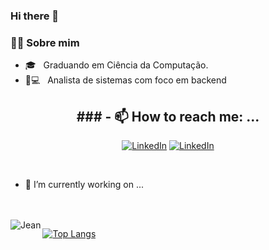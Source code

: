 ### Hi there 👋

<h3> 👨‍💻 Sobre mim</h3>

 - 🎓 &nbsp; Graduando em Ciência da Computação.
 - 👨💻 &nbsp; Analista de sistemas com foco em backend

<h2 align="center"> ### - 📫 How to reach me: ...</h2>
<p align="center">  
 <a href="https://www.linkedin.com/in/jeanluca-fernandes-969266126/"><img alt="LinkedIn" src="https://img.shields.io/badge/LinkedIn-Jeanluca%20Fernandes-blue?logo=linkedin?logo=linkedin"></a>
 <a href="https://medium.com/@jeanluca_fp"><img alt="LinkedIn" src="https://img.shields.io/badge/Medium-@jeanluca_fp-green?logo=medium"></a>
</p>

<br />

- 🔭 I’m currently working on ...
<br />
<a href="https://sourcerer.io/jean1dev"><img src="https://img.shields.io/badge/TypeScript-228%20commits-orange.svg" alt=""></a>
<a href="https://sourcerer.io/jean1dev"><img src="https://img.shields.io/badge/JavaScript-666%20commits-orange.svg" alt=""></a>
<a href="https://sourcerer.io/jean1dev"><img src="https://img.shields.io/badge/Java-264%20commits-orange.svg" alt=""></a>
<br />


<img align="left" alt="Jean" src="https://github-readme-stats.vercel.app/api?username=Jean1dev&show_icons=true&theme=tokyonight&hide_border=true" />

[![Top Langs](https://github-readme-stats.vercel.app/api/top-langs/?username=Jean1dev&layout=compact&theme=tokyonight)](https://github.com/Jean1dev)

<!--
**Jean1dev/Jean1dev** is a ✨ _special_ ✨ repository because its `README.md` (this file) appears on your GitHub profile.

Here are some ideas to get you started:

- 🌱 I’m currently learning ...
- 👯 I’m looking to collaborate on ...
- 🤔 I’m looking for help with ...
- 💬 Ask me about ...

- 😄 Pronouns: ...
- ⚡ Fun fact: ...
-->
